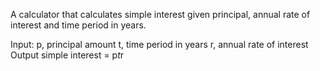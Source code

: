 A calculator that calculates simple interest given principal, annual rate of interest and time period in years.
    
Input:
   p, principal amount
   t, time period in years
   r, annual rate of interest
Output
   simple interest = p*t*r
